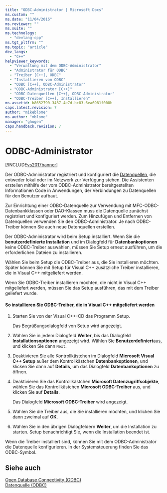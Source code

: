 ```yaml
---
title: "ODBC-Administrator | Microsoft Docs"
ms.custom: ""
ms.date: "11/04/2016"
ms.reviewer: ""
ms.suite: ""
ms.technology: 
  - "devlang-cpp"
ms.tgt_pltfrm: ""
ms.topic: "article"
dev_langs: 
  - "C++"
helpviewer_keywords: 
  - "Verwaltung mit dem ODBC-Administrator"
  - "Administrator für ODBC"
  - "Treiber [C++], ODBC"
  - "Installieren von ODBC"
  - "ODBC [C++], ODBC-Administrator"
  - "ODBC-Administrator [C++]"
  - "ODBC-Datenquellen [C++], ODBC-Administrator"
  - "ODBC-Treiber [C++], Installieren"
ms.assetid: b8652790-3437-4e7d-bc83-6ea6981f008b
caps.latest.revision: 7
author: "mikeblome"
ms.author: "mblome"
manager: "ghogen"
caps.handback.revision: 7
---
```

# ODBC-Administrator
[!INCLUDE[vs2017banner](../../assembler/inline/includes/vs2017banner.md)]

Der ODBC\-Administrator registriert und konfiguriert die [Datenquellen](../../data/odbc/data-source-odbc.md), die entweder lokal oder im Netzwerk zur Verfügung stehen.  Die Assistenten erstellen mithilfe der vom ODBC\-Administrator bereitgestellten Informationen Code in Anwendungen, der Verbindungen zu Datenquellen für den Benutzer aufbaut.  
  
 Zur Einrichtung einer ODBC\-Datenquelle zur Verwendung mit MFC\-ODBC\-Datenbankklassen oder DAO\-Klassen muss die Datenquelle zunächst registriert und konfiguriert werden.  Zum Hinzufügen und Entfernen von Datenquellen verwenden Sie den ODBC\-Administrator.  Je nach ODBC\-Treiber können Sie auch neue Datenquellen erstellen.  
  
 Der ODBC\-Administrator wird beim Setup installiert.  Wenn Sie die **benutzerdefinierte Installation** und im Dialogfeld für **Datenbankoptionen** keine ODBC\-Treiber auswählen, müssen Sie Setup erneut ausführen, um die erforderlichen Dateien zu installieren.  
  
 Wählen Sie beim Setup die ODBC\-Treiber aus, die Sie installieren möchten.  Später können Sie mit Setup für Visual C\+\+ zusätzliche Treiber installieren, die in Visual C\+\+ mitgeliefert werden.  
  
 Wenn Sie ODBC\-Treiber installieren möchten, die nicht in Visual C\+\+ mitgeliefert werden, müssen Sie das Setup ausführen, das mit dem Treiber geliefert wurde.  
  
#### So installieren Sie ODBC\-Treiber, die in Visual C\+\+ mitgeliefert werden  
  
1.  Starten Sie von der Visual C\+\+\-CD das Programm Setup.  
  
     Das Begrüßungsdialogfeld von Setup wird angezeigt.  
  
2.  Wählen Sie in jedem Dialogfeld **Weiter**, bis das Dialogfeld **Installationsoptionen** angezeigt wird.  Wählen Sie **Benutzerdefiniert**aus, und klicken Sie dann `Next`.  
  
3.  Deaktivieren Sie alle Kontrollkästchen im Dialogfeld **Microsoft Visual C\+\+ Setup** außer dem Kontrollkästchen **Datenbankoptionen**, und klicken Sie dann auf **Details**, um das Dialogfeld **Datenbankoptionen** zu öffnen.  
  
4.  Deaktivieren Sie das Kontrollkästchen **Microsoft Datenzugriffsobjekte**, wählen Sie das Kontrollkästchen **Microsoft ODBC\-Treiber** aus, und klicken Sie auf **Details**.  
  
     Das Dialogfeld **Microsoft ODBC\-Treiber** wird angezeigt.  
  
5.  Wählen Sie die Treiber aus, die Sie installieren möchten, und klicken Sie dann zweimal auf **OK**.  
  
6.  Wählen Sie in den übrigen Dialogfeldern **Weiter**, um die Installation zu starten.  Setup benachrichtigt Sie, wenn die Installation beendet ist.  
  
 Wenn die Treiber installiert sind, können Sie mit dem ODBC\-Administrator die Datenquelle konfigurieren.  In der Systemsteuerung finden Sie das ODBC\-Symbol.  
  
## Siehe auch  
 [Open Database Connectivity \(ODBC\)](../../data/odbc/open-database-connectivity-odbc.md)   
 [Datenquelle \(ODBC\)](../../data/odbc/data-source-odbc.md)